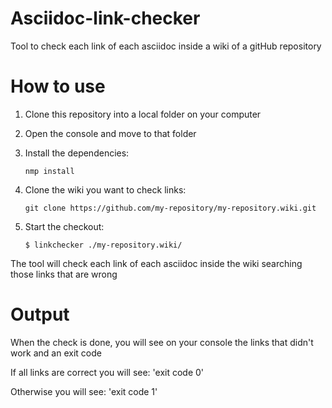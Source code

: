 # Asciidoc-link-checker
Tool to check each link of each asciidoc inside a wiki of a gitHub repository
# How to use
1. Clone this repository into a local folder on your computer
2. Open the console and move to that folder
3. Install the dependencies:

	`nmp install`

4. Clone the wiki you want to check links:

	`git clone https://github.com/my-repository/my-repository.wiki.git`

5. Start the checkout:

	`$ linkchecker ./my-repository.wiki/`

The tool will check each link of each asciidoc inside the wiki searching those links that are wrong
# Output
When the check is done, you will see on your console the links that didn't work and an exit code

If all links are correct you will see:
'exit code 0'

Otherwise you will see:
'exit code 1' 
